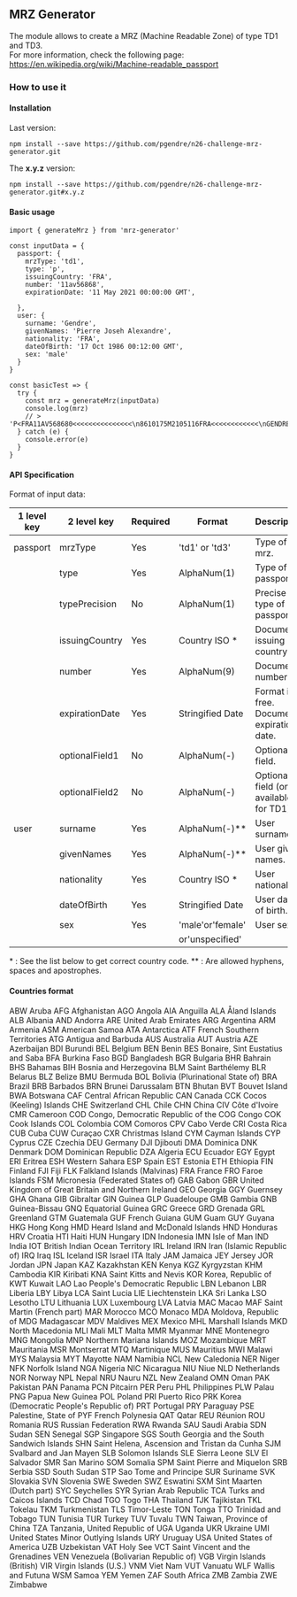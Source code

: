 ## MRZ Generator

The module allows to create a MRZ (Machine Readable Zone) of type TD1 and TD3.</br>
For more information, check the following page: </br>
https://en.wikipedia.org/wiki/Machine-readable_passport

### How to use it

#### Installation

Last version:

```
npm install --save https://github.com/pgendre/n26-challenge-mrz-generator.git
```

The **x.y.z** version:

```
npm install --save https://github.com/pgendre/n26-challenge-mrz-generator.git#x.y.z
```

#### Basic usage

```
import { generateMrz } from 'mrz-generator'

const inputData = {
  passport: {
    mrzType: 'td1',
    type: 'p',
    issuingCountry: 'FRA',
    number: '11av56868',
    expirationDate: '11 May 2021 00:00:00 GMT',

  },
  user: {
    surname: 'Gendre',
    givenNames: 'Pierre Joseh Alexandre',
    nationality: 'FRA',
    dateOfBirth: '17 Oct 1986 00:12:00 GMT',
    sex: 'male'
  }
}

const basicTest => {
  try {
    const mrz = generateMrz(inputData)
    console.log(mrz)
    // > 'P<FRA11AV568680<<<<<<<<<<<<<<<\n8610175M2105116FRA<<<<<<<<<<<<\nGENDRE<<PIERRE<JOSEH<ALEXANDRE'
  } catch (e) {
    console.error(e)
  }
}
```

#### API Specification

Format of input data:

| 1 level key | 2 level key    | Required | Format           | Description                               | Example           |
| ----------- | -------------- | -------- | ---------------- | ----------------------------------------- | ----------------- |
| passport    | mrzType        | Yes      | 'td1' or 'td3'   | Type of mrz.                              | 'td1'             |
|             | type           | Yes      | AlphaNum(1)      | Type of passport.                         | 'i'               |
|             | typePrecision  | No       | AlphaNum(1)      | Precise the type of passport.             | 'd'               |
|             | issuingCountry | Yes      | Country ISO \*   | Document issuing country.                 | 'ALB'             |
|             | number         | Yes      | AlphaNum(9)      | Document number.                          | 'AD98FR334'       |
|             | expirationDate | Yes      | Stringified Date | Format is free. Document expiration date. | '2023-06-24'      |
|             | optionalField1 | No       | AlphaNum(-)      | Optional field.                           | '54 option32'     |
|             | optionalField2 | No       | AlphaNum(-)      | Optional field (only available for TD1).  | 'other 98'        |
| user        | surname        | Yes      | AlphaNum(-)\*\*  | User surname.                             | 'Willson Mark'    |
|             | givenNames     | Yes      | AlphaNum(-)\*\*  | User given names.                         | 'John Max Steven' |
|             | nationality    | Yes      | Country ISO \*   | User nationality.                         | 'BEL'             |
|             | dateOfBirth    | Yes      | Stringified Date | User date of birth.                       | '1988-03-15'      |
|             | sex            | Yes      | 'male'or'female' | User sex.                                 | 'female'          |
|             |                |          | or'unspecified'  |

\* : See the list below to get correct country code.
\*\* : Are allowed hyphens, spaces and apostrophes.

#### Countries format

ABW Aruba
AFG Afghanistan
AGO Angola
AIA Anguilla
ALA Åland Islands
ALB Albania
AND Andorra
ARE United Arab Emirates
ARG Argentina
ARM Armenia
ASM American Samoa
ATA Antarctica
ATF French Southern Territories
ATG Antigua and Barbuda
AUS Australia
AUT Austria
AZE Azerbaijan
BDI Burundi
BEL Belgium
BEN Benin
BES Bonaire, Sint Eustatius and Saba
BFA Burkina Faso
BGD Bangladesh
BGR Bulgaria
BHR Bahrain
BHS Bahamas
BIH Bosnia and Herzegovina
BLM Saint Barthélemy
BLR Belarus
BLZ Belize
BMU Bermuda
BOL Bolivia (Plurinational State of)
BRA Brazil
BRB Barbados
BRN Brunei Darussalam
BTN Bhutan
BVT Bouvet Island
BWA Botswana
CAF Central African Republic
CAN Canada
CCK Cocos (Keeling) Islands
CHE Switzerland
CHL Chile
CHN China
CIV Côte d'Ivoire
CMR Cameroon
COD Congo, Democratic Republic of the
COG Congo
COK Cook Islands
COL Colombia
COM Comoros
CPV Cabo Verde
CRI Costa Rica
CUB Cuba
CUW Curaçao
CXR Christmas Island
CYM Cayman Islands
CYP Cyprus
CZE Czechia
DEU Germany
DJI Djibouti
DMA Dominica
DNK Denmark
DOM Dominican Republic
DZA Algeria
ECU Ecuador
EGY Egypt
ERI Eritrea
ESH Western Sahara
ESP Spain
EST Estonia
ETH Ethiopia
FIN Finland
FJI Fiji
FLK Falkland Islands (Malvinas)
FRA France
FRO Faroe Islands
FSM Micronesia (Federated States of)
GAB Gabon
GBR United Kingdom of Great Britain and Northern Ireland
GEO Georgia
GGY Guernsey
GHA Ghana
GIB Gibraltar
GIN Guinea
GLP Guadeloupe
GMB Gambia
GNB Guinea-Bissau
GNQ Equatorial Guinea
GRC Greece
GRD Grenada
GRL Greenland
GTM Guatemala
GUF French Guiana
GUM Guam
GUY Guyana
HKG Hong Kong
HMD Heard Island and McDonald Islands
HND Honduras
HRV Croatia
HTI Haiti
HUN Hungary
IDN Indonesia
IMN Isle of Man
IND India
IOT British Indian Ocean Territory
IRL Ireland
IRN Iran (Islamic Republic of)
IRQ Iraq
ISL Iceland
ISR Israel
ITA Italy
JAM Jamaica
JEY Jersey
JOR Jordan
JPN Japan
KAZ Kazakhstan
KEN Kenya
KGZ Kyrgyzstan
KHM Cambodia
KIR Kiribati
KNA Saint Kitts and Nevis
KOR Korea, Republic of
KWT Kuwait
LAO Lao People's Democratic Republic
LBN Lebanon
LBR Liberia
LBY Libya
LCA Saint Lucia
LIE Liechtenstein
LKA Sri Lanka
LSO Lesotho
LTU Lithuania
LUX Luxembourg
LVA Latvia
MAC Macao
MAF Saint Martin (French part)
MAR Morocco
MCO Monaco
MDA Moldova, Republic of
MDG Madagascar
MDV Maldives
MEX Mexico
MHL Marshall Islands
MKD North Macedonia
MLI Mali
MLT Malta
MMR Myanmar
MNE Montenegro
MNG Mongolia
MNP Northern Mariana Islands
MOZ Mozambique
MRT Mauritania
MSR Montserrat
MTQ Martinique
MUS Mauritius
MWI Malawi
MYS Malaysia
MYT Mayotte
NAM Namibia
NCL New Caledonia
NER Niger
NFK Norfolk Island
NGA Nigeria
NIC Nicaragua
NIU Niue
NLD Netherlands
NOR Norway
NPL Nepal
NRU Nauru
NZL New Zealand
OMN Oman
PAK Pakistan
PAN Panama
PCN Pitcairn
PER Peru
PHL Philippines
PLW Palau
PNG Papua New Guinea
POL Poland
PRI Puerto Rico
PRK Korea (Democratic People's Republic of)
PRT Portugal
PRY Paraguay
PSE Palestine, State of
PYF French Polynesia
QAT Qatar
REU Réunion
ROU Romania
RUS Russian Federation
RWA Rwanda
SAU Saudi Arabia
SDN Sudan
SEN Senegal
SGP Singapore
SGS South Georgia and the South Sandwich Islands
SHN Saint Helena, Ascension and Tristan da Cunha
SJM Svalbard and Jan Mayen
SLB Solomon Islands
SLE Sierra Leone
SLV El Salvador
SMR San Marino
SOM Somalia
SPM Saint Pierre and Miquelon
SRB Serbia
SSD South Sudan
STP Sao Tome and Principe
SUR Suriname
SVK Slovakia
SVN Slovenia
SWE Sweden
SWZ Eswatini
SXM Sint Maarten (Dutch part)
SYC Seychelles
SYR Syrian Arab Republic
TCA Turks and Caicos Islands
TCD Chad
TGO Togo
THA Thailand
TJK Tajikistan
TKL Tokelau
TKM Turkmenistan
TLS Timor-Leste
TON Tonga
TTO Trinidad and Tobago
TUN Tunisia
TUR Turkey
TUV Tuvalu
TWN Taiwan, Province of China
TZA Tanzania, United Republic of
UGA Uganda
UKR Ukraine
UMI United States Minor Outlying Islands
URY Uruguay
USA United States of America
UZB Uzbekistan
VAT Holy See
VCT Saint Vincent and the Grenadines
VEN Venezuela (Bolivarian Republic of)
VGB Virgin Islands (British)
VIR Virgin Islands (U.S.)
VNM Viet Nam
VUT Vanuatu
WLF Wallis and Futuna
WSM Samoa
YEM Yemen
ZAF South Africa
ZMB Zambia
ZWE Zimbabwe
